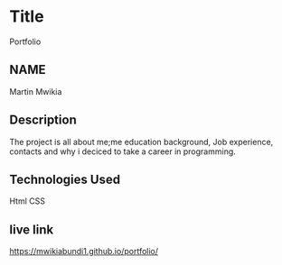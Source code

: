 # Title 
Portfolio
## NAME
Martin Mwikia
## Description
The project is all about me;me education background, Job experience, contacts and why i deciced to take a career in programming.
## Technologies Used
Html
CSS
  
## live link

 https://mwikiabundi1.github.io/portfolio/

